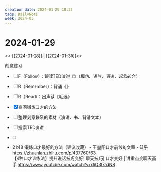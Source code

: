 ```yaml
---
creation date: 2024-01-29 10:29
tags: DailyNote
week: 2024-05
---
```


# 2024-01-29

<< [[2024-01-28]] | [[2024-01-30]]>>

刻意练习
- [ ] F（Follow）：跟读TED演讲《》（模仿、语气、语速、起承转合）
- [ ] R（Remember）：背诵《》
- [ ] R（Read）：出声读《毛选》

- [x] 查阅锻炼口才的方法
- [ ] 整理刻意联系的素材（演讲、书、背诵文本）
- [ ] 搜索TED演讲
- [ ] 


- 21:48 锻炼口才最好的方法（建议收藏） - 王堃阳口才前线的文章 - 知乎 https://zhuanlan.zhihu.com/p/437760763<br>【4种口才训练法】提升说话技巧变好| 聊天技巧| 口才变好 | 讲重点变聊天高手 https://www.youtube.com/watch?v=xliQ3I7adN8

